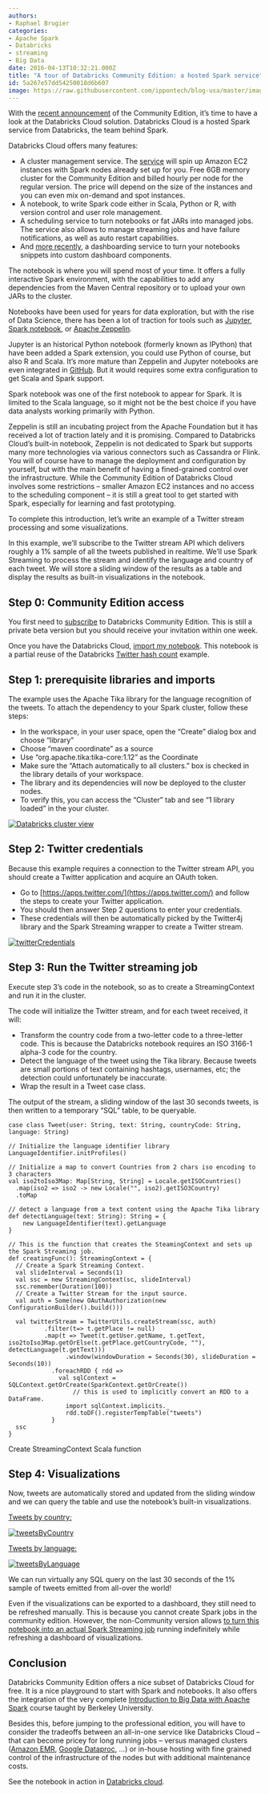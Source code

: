 ```yaml
---
authors:
- Raphael Brugier
categories:
- Apache Spark
- Databricks
- streaming
- Big Data
date: 2016-04-13T10:32:21.000Z
title: "A tour of Databricks Community Edition: a hosted Spark service"
id: 5a267e57dd54250018d6b607
image: https://raw.githubusercontent.com/ippontech/blog-usa/master/images/2017/01/databricks_logoTM_rgb_TM.svg
---
```


With the [recent announcement](https://databricks.com/blog/2016/02/17/introducing-databricks-community-edition-apache-spark-for-all.html) of the Community Edition, it’s time to have a look at the Databricks Cloud solution. Databricks Cloud is a hosted Spark service from Databricks, the team behind Spark.

Databricks Cloud offers many features:

- A cluster management service. The [service](https://docs.cloud.databricks.com/docs/latest/databricks_guide/02%20Product%20Overview/01%20Clusters.html) will spin up Amazon EC2 instances with Spark nodes already set up for you. Free 6GB memory cluster for the Community Edition and billed hourly per node for the regular version. The price will depend on the size of the instances and you can even mix on-demand and spot instances.
- A notebook, to write Spark code either in Scala, Python or R, with version control and user role management.
- A scheduling service to turn notebooks or fat JARs into managed jobs. The service also allows to manage streaming jobs and have failure notifications, as well as auto restart capabilities.
- And [more recently](https://databricks.com/blog/2016/02/17/introducing-databricks-dashboards.html), a dashboarding service to turn your notebooks snippets into custom dashboard components.

The notebook is where you will spend most of your time. It offers a fully interactive Spark environment, with the capabilities to add any dependencies from the Maven Central repository or to upload your own JARs to the cluster.

Notebooks have been used for years for data exploration, but with the rise of Data Science, there has been a lot of traction for tools such as [Jupyter](http://jupyter.org/), [Spark notebook](http://spark-notebook.io/), or [Apache Zeppelin](https://zeppelin.incubator.apache.org/).

Jupyter is an historical Python notebook (formerly known as IPython) that have been added a Spark extension, you could use Python of course, but also R and Scala. It’s more mature than Zeppelin and Jupyter notebooks are even integrated in [GitHub](https://github.com/blog/1995-github-jupyter-notebooks-3). But it would requires some extra configuration to get Scala and Spark support.

Spark notebook was one of the first notebook to appear for Spark. It is limited to the Scala language, so it might not be the best choice if you have data analysts working primarily with Python.

Zeppelin is still an incubating project from the Apache Foundation but it has received a lot of traction lately and it is promising. Compared to Databricks Cloud’s built-in notebook, Zeppelin is not dedicated to Spark but supports many more technologies via various connectors such as Cassandra or Flink. You will of course have to manage the deployment and configuration by yourself, but with the main benefit of having a fined-grained control over the infrastructure. While the Community Edition of Databricks Cloud involves some restrictions – smaller Amazon EC2 instances and no access to the scheduling component – it is still a great tool to get started with Spark, especially for learning and fast prototyping.

To complete this introduction, let’s write an example of a Twitter stream processing and some visualizations.

In this example, we’ll subscribe to the Twitter stream API which delivers roughly a 1% sample of all the tweets published in realtime. We’ll use Spark Streaming to process the stream and identify the language and country of each tweet.
 We will store a sliding window of the results as a table and display the results as built-in visualizations in the notebook.

## Step 0: Community Edition access

You first need to [subscribe](http://go.databricks.com/databricks-community-edition-beta-waitlist) to Databricks Community Edition. This is still a private beta version but you should receive your invitation within one week.

Once you have the Databricks Cloud, [import my notebook](https://databricks-prod-cloudfront.cloud.databricks.com/public/4027ec902e239c93eaaa8714f173bcfc/7631468844903857/1641217975453210/8780643444584178/latest.html). This notebook is a partial reuse of the Databricks [Twitter hash count](https://docs.cloud.databricks.com/docs/latest/databricks_guide/index.html#08%20Spark%20Streaming/03%20Twitter%20Hashtag%20Count%20-%20Scala.html) example.

## Step 1: prerequisite libraries and imports

The example uses the Apache Tika library for the language recognition of the tweets.
 To attach the dependency to your Spark cluster, follow these steps:

- In the workspace, in your user space, open the “Create” dialog box and choose “library”
- Choose “maven coordinate” as a source
- Use “org.apache.tika:tika-core:1.12” as the Coordinate
- Make sure the “Attach automatically to all clusters.” box is checked in the library details of your workspace.
- The library and its dependencies will now be deployed to the cluster nodes.
- To verify this, you can access the “Cluster” tab and see “1 library loaded” in the your cluster.

[![Databricks cluster view](https://raw.githubusercontent.com/ippontech/blog-usa/master/images/2016/03/clusterView-1024x487.png)](https://raw.githubusercontent.com/ippontech/blog-usa/master/images/2016/03/clusterView.png)

## Step 2: Twitter credentials

Because this example requires a connection to the Twitter stream API, you should create a Twitter application and acquire an OAuth token.

- Go to [https://apps.twitter.com/](https://apps.twitter.com/) and follow the steps to create your Twitter application.
- You should then answer Step 2 questions to enter your credentials.
- These credentials will then be automatically picked by the Twitter4j library and the Spark Streaming wrapper to create a Twitter stream.

[![twitterCredentials](https://raw.githubusercontent.com/ippontech/blog-usa/master/images/2016/03/twitterCredentials-1024x354.png)](https://raw.githubusercontent.com/ippontech/blog-usa/master/images/2016/03/twitterCredentials.png)

## Step 3: Run the Twitter streaming job

Execute step 3’s code in the notebook, so as to create a StreamingContext and run it in the cluster.

The code will initialize the Twitter stream, and for each tweet received, it will:

- Transform the country code from a two-letter code to a three-letter code. This is because the Databricks notebook requires an ISO 3166-1 alpha-3 code for the country.
- Detect the language of the tweet using the Tika library. Because tweets are small portions of text containing hashtags, usernames, etc; the detection could unfortunately be inaccurate.
- Wrap the result in a Tweet case class.

The output of the stream, a sliding window of the last 30 seconds tweets, is then written to a temporary “SQL” table, to be queryable.

```language-scala
case class Tweet(user: String, text: String, countryCode: String, language: String)

// Initialize the language identifier library
LanguageIdentifier.initProfiles()

// Initialize a map to convert Countries from 2 chars iso encoding to 3 characters
val iso2toIso3Map: Map[String, String] = Locale.getISOCountries()
  .map(iso2 => iso2 -> new Locale("", iso2).getISO3Country)
  .toMap

// detect a language from a text content using the Apache Tika library
def detectLanguage(text: String): String = {
    new LanguageIdentifier(text).getLanguage
}

// This is the function that creates the SteamingContext and sets up the Spark Streaming job.
def creatingFunc(): StreamingContext = {
  // Create a Spark Streaming Context.
  val slideInterval = Seconds(1)
  val ssc = new StreamingContext(sc, slideInterval)
  ssc.remember(Duration(100))
  // Create a Twitter Stream for the input source.
  val auth = Some(new OAuthAuthorization(new ConfigurationBuilder().build()))

  val twitterStream = TwitterUtils.createStream(ssc, auth)
          .filter(t=> t.getPlace != null)
          .map(t => Tweet(t.getUser.getName, t.getText, iso2toIso3Map.getOrElse(t.getPlace.getCountryCode, ""), detectLanguage(t.getText)))
                .window(windowDuration = Seconds(30), slideDuration = Seconds(10))
            .foreachRDD { rdd =>
              val sqlContext = SQLContext.getOrCreate(SparkContext.getOrCreate())
                  // this is used to implicitly convert an RDD to a DataFrame.
                import sqlContext.implicits._
                rdd.toDF().registerTempTable("tweets")
            }
  ssc
}
```

Create StreamingContext Scala function
## Step 4: Visualizations

Now, tweets are automatically stored and updated from the sliding window and we can query the table and use the notebook’s built-in visualizations.

<span style="text-decoration: underline;">Tweets by country:</span>

[![tweetsByCountry](https://raw.githubusercontent.com/ippontech/blog-usa/master/images/2016/03/tweetsByCountry-1024x459.png)](https://raw.githubusercontent.com/ippontech/blog-usa/master/images/2016/03/tweetsByCountry.png)

<span style="text-decoration: underline;">Tweets by language:</span>

[![tweetsByLanguage](https://raw.githubusercontent.com/ippontech/blog-usa/master/images/2016/03/tweetsByLanguage-1024x494.png)](https://raw.githubusercontent.com/ippontech/blog-usa/master/images/2016/03/tweetsByLanguage.png)

We can run virtually any SQL query on the last 30 seconds of the 1% sample of tweets emitted from all-over the world!

Even if the visualizations can be exported to a dashboard, they still need to be refreshed manually. This is because you cannot create Spark jobs in the community edition. However, the non-Community version allows [to turn this notebook into an actual Spark Streaming job](https://community.cloud.databricks.com/?o=7631468844903857#externalnotebook/https%3A%2F%2Fdocs.cloud.databricks.com%2Fdocs%2Flatest%2Fdatabricks_guide%2Findex.html%2302%2520Product%2520Overview%2F06%2520Jobs.html) running indefinitely while refreshing a dashboard of visualizations.

## Conclusion

Databricks Community Edition offers a nice subset of Databricks Cloud for free. It is a nice playground to start with Spark and notebooks. It also offers the integration of the very complete [Introduction to Big Data with Apache Spark](https://community.cloud.databricks.com/?o=7631468844903857#externalnotebook/https%3A%2F%2Fdocs.cloud.databricks.com%2Fdocs%2Flatest%2Fcourses%2Findex.html%23Introduction%2520to%2520Big%2520Data%2520with%2520Apache%2520Spark%2520(CS100-1x)%2FIntroduction%2520(README).html) course taught by Berkeley University.

Besides this, before jumping to the professional edition, you will have to consider the tradeoffs between an all-in-one service like Databricks Cloud – that can become pricey for long running jobs – versus managed clusters ([Amazon EMR](https://aws.amazon.com/elasticmapreduce/), [Google Dataproc](https://cloud.google.com/dataproc/), …) or in-house hosting with fine grained control of the infrastructure of the nodes but with additional maintenance costs.

See the notebook in action in [Databricks cloud](https://databricks-prod-cloudfront.cloud.databricks.com/public/4027ec902e239c93eaaa8714f173bcfc/7631468844903857/1641217975453210/8780643444584178/latest.html).
